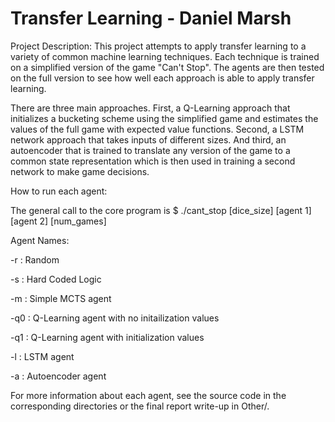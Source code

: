 # Transfer Learning - Daniel Marsh

Project Description:
This project attempts to apply transfer learning to a variety of common machine learning techniques. Each technique is trained on a simplified version of the game "Can't Stop". The agents are then tested on the full version to see how well each approach is able to apply transfer learning.

There are three main approaches. First, a Q-Learning approach that initializes a bucketing scheme using the simplified game and estimates the values of the full game with expected value functions. Second, a LSTM network approach that takes inputs of different sizes. And third, an autoencoder that is trained to translate any version of the game to a common state representation which is then used in training a second network to make game decisions. 

How to run each agent:

The general call to the core program is
$ ./cant_stop [dice_size] [agent 1] [agent 2] [num_games]

Agent Names:

-r : Random

-s : Hard Coded Logic

-m : Simple MCTS agent

-q0 : Q-Learning agent with no initailization values

-q1 : Q-Learning agent with initialization values

-l : LSTM agent

-a : Autoencoder agent

For more information about each agent, see the source code in the corresponding directories or the final report write-up in Other/.

